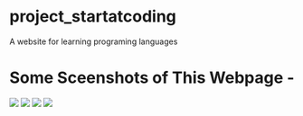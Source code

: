 # project_startatcoding
A website for learning programing languages 


# Some Sceenshots of This Webpage -

![](https://github.com/robertcjoshy/project_startatcoding/blob/main/screenshots/screen-1.png)
![](https://github.com/robertcjoshy/project_startatcoding/blob/main/screenshots/screen-1.png)
![](https://github.com/robertcjoshy/project_startatcoding/blob/main/screenshots/screen-1.png)
![](https://github.com/robertcjoshy/project_startatcoding/blob/main/screenshots/screen-1.png)
